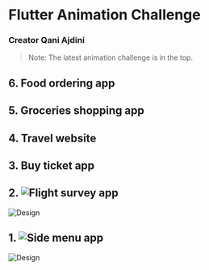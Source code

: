 # Flutter Animation Challenge
### Creator Qani Ajdini
> Note: The latest animation challenge is in the top.
## 6. Food ordering app


## 5. Groceries shopping app


## 4. Travel website


## 3. Buy ticket app


## 2. ![Flight survey app](https://github.com/qani-ajdini/flutter-animation-flight-survey)
![Design](https://user-images.githubusercontent.com/16286046/72802275-b1b71180-3c4b-11ea-89b4-1ea400254b7b.gif)

## 1. ![Side menu app](https://github.com/qani-ajdini/flutter-animation-side-menu)
![Design](https://user-images.githubusercontent.com/16286046/72804942-0198d700-3c52-11ea-9c15-1f1bff6264a7.gif)